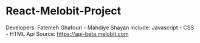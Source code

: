 # React-Melobit-Project
Developers: Fatemeh Ghafouri - Mahdiye Shayan
include: Javascript - CSS - HTML
Api Source: https://api-beta.melobit.com
